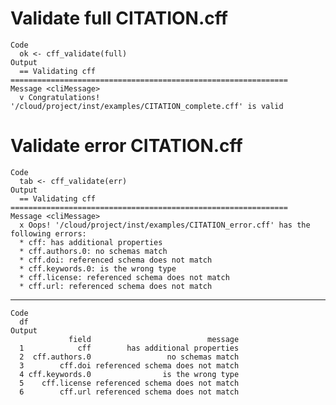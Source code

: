 # Validate full CITATION.cff

    Code
      ok <- cff_validate(full)
    Output
      == Validating cff ==============================================================
    Message <cliMessage>
      v Congratulations! '/cloud/project/inst/examples/CITATION_complete.cff' is valid

# Validate error CITATION.cff

    Code
      tab <- cff_validate(err)
    Output
      == Validating cff ==============================================================
    Message <cliMessage>
      x Oops! '/cloud/project/inst/examples/CITATION_error.cff' has the following errors:
      * cff: has additional properties
      * cff.authors.0: no schemas match
      * cff.doi: referenced schema does not match
      * cff.keywords.0: is the wrong type
      * cff.license: referenced schema does not match
      * cff.url: referenced schema does not match

---

    Code
      df
    Output
                 field                          message
      1            cff        has additional properties
      2  cff.authors.0                 no schemas match
      3        cff.doi referenced schema does not match
      4 cff.keywords.0                is the wrong type
      5    cff.license referenced schema does not match
      6        cff.url referenced schema does not match

